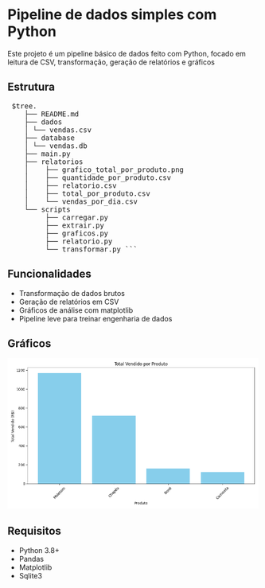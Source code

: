 # Pipeline de dados simples com Python
Este projeto é um pipeline básico de dados feito com Python, focado em leitura de CSV, transformação, geração de relatórios e gráficos
## Estrutura

<pre> $tree. 
    ├── README.md 
    ├── dados 
    │ └── vendas.csv 
    ├── database 
    │ └── vendas.db 
    ├── main.py 
    ├── relatorios 
    │    ├── grafico_total_por_produto.png 
    │    ├── quantidade_por_produto.csv 
    │    ├── relatorio.csv 
    │    ├── total_por_produto.csv 
    │    └── vendas_por_dia.csv 
    └── scripts 
         ├── carregar.py 
         ├── extrair.py 
         ├── graficos.py 
         ├── relatorio.py 
         └── transformar.py ``` </pre>

## Funcionalidades

- Transformação de dados brutos
- Geração de relatórios em CSV
- Gráficos de análise com matplotlib
- Pipeline leve para treinar engenharia de dados

## Gráficos

<img src="relatorios/grafico_total_por_produto.png" width="600" />

## Requisitos

- Python 3.8+
- Pandas
- Matplotlib
- Sqlite3
